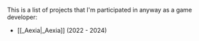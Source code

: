 This is a list of projects that I'm participated in anyway as a game developer:

- [[_Aexia|_Aexia]] (2022 - 2024)